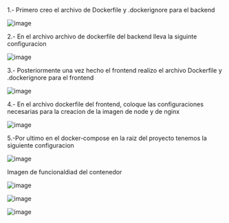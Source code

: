1.- Primero creo el archivo de Dockerfile y .dockerignore para el backend

![image](https://user-images.githubusercontent.com/56493087/230694536-93d63a0d-eb34-41d5-9ba8-f7971198e913.png)

2.- En el archivo archivo de dockerfile del backend lleva la siguinte configuracion

![image](https://user-images.githubusercontent.com/56493087/230694588-9ae6cf90-2034-4ab7-88f0-cf236b465931.png)


3.- Posteriormente una vez hecho el frontend realizo el archivo Dockerfile y .dockerignore para el frontend

![image](https://user-images.githubusercontent.com/56493087/230694616-9b74c91a-ce2e-4159-bd90-80e2126b2a08.png)

4.- En el archivo dockerfile del frontend, coloque las configuraciones necesarias para la creacion de la imagen de node y de nginx

![image](https://user-images.githubusercontent.com/56493087/230694657-f266e5b0-9470-4819-b8f7-8c3b19822be1.png)

5.-Por ultimo en el docker-compose en la raiz del proyecto tenemos la siguiente configuracion

![image](https://user-images.githubusercontent.com/56493087/230694675-a7cf22be-107c-40b4-b5d3-1fdc7392aea1.png)

Imagen de funcionaldiad del contenedor

![image](https://user-images.githubusercontent.com/56493087/230694691-c8499c2f-4e08-4ecd-acab-bac5b4b5aad9.png)

![image](https://user-images.githubusercontent.com/56493087/230694699-2082ff8e-1264-4536-8e7c-b11dc65e233d.png)

![image](https://user-images.githubusercontent.com/56493087/230694714-f7a40499-98b2-4bff-9ed2-de4099c9737d.png)
